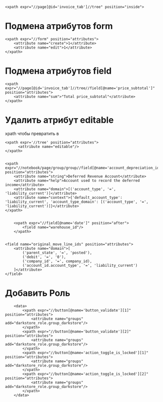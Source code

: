     <xpath expr="//page[@id='invoice_tab']//tree" position="inside">

Подмена атрибутов form
===============================================

    <xpath expr="//form" position="attributes">
        <attribute name="create">1</attribute>
        <attribute name="edit">1</attribute>
    </xpath>

Подмена атрибутов field
===============================================

    <xpath expr="//page[@id='invoice_tab']//tree//field[@name='price_subtotal']" position="attributes">
        <attribute name="sum">"Total price_subtotal"</attribute>
    </xpath>

Удалить атрибут editable
===============================================
xpath чтобы <tree string="Pricelist Rules" editable="bottom">  превратить в <tree string="Pricelist Rules">

    <xpath expr='//tree' position="attributes">
          <attribute name="editable"/>
    </xpath>


    <xpath expr="//notebook/page/group/group//field[@name='account_depreciation_id']" position="attributes">
        <attribute name="string">Deferred Revenue Account</attribute>
        <attribute name="help">Account used to record the deferred income</attribute>
        <attribute name="domain">[('account_type', '=', 'liability_current')]</attribute>
        <attribute name="context">{'default_account_type': 'liability_current', 'account_type_domain': [('account_type', '=', 'liability_current')]}</attribute>
    </xpath>


        <xpath expr="//field[@name='date']" position="after">
            <field name="warehouse_id"/>
        </xpath>


    <field name="original_move_line_ids" position="attributes">
        <attribute name="domain">[
            ('parent_state', '=', 'posted'),
            ('debit', '=', '0'),
            ('company_id', '=', company_id),
            ('account_id.account_type', '=', 'liability_current')
        ]</attribute>
    </field>

Добавить Роль
==============================================
        <data>
            <xpath expr="//button[@name='button_validate'][1]" position="attributes">
                <attribute name="groups" add="darkstore_role.group_darkstore"/>
            </xpath>
            <xpath expr="//button[@name='button_validate'][2]" position="attributes">
                <attribute name="groups" add="darkstore_role.group_darkstore"/>
            </xpath>
            <xpath expr="//button[@name='action_toggle_is_locked'][1]" position="attributes">
                <attribute name="groups" add="darkstore_role.group_darkstore"/>
            </xpath>
            <xpath expr="//button[@name='action_toggle_is_locked'][2]" position="attributes">
                <attribute name="groups" add="darkstore_role.group_darkstore"/>
            </xpath>
        </data>